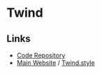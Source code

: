 # Twind

## Links

- [Code Repository](https://github.com/tw-in-js/twind)
- [Main Website](https://twind.dev) / [Twind.style](https://twind.style)
